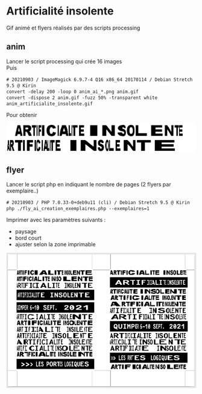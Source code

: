 # Artificialité insolente

Gif animé et flyers réalisés par des scripts processing

## anim

Lancer le script processing qui crée 16 images  
Puis
```
# 20210903 / ImageMagick 6.9.7-4 Q16 x86_64 20170114 / Debian Stretch 9.5 @ Kirin
convert -delay 200 -loop 0 anim_ai_*.png anim.gif
convert -dispose 2 anim.gif -fuzz 50% -transparent white anim_artificialite_insolente.gif
```

Pour obtenir

![animation](./assets/anim_artificialite_insolente.gif)

## flyer

Lancer le script php en indiquant le nombre de pages (2 flyers par exemplaire..)
```
# 20210903 / PHP 7.0.33-0+deb9u11 (cli) / Debian Stretch 9.5 @ Kirin
php ./fly_ai_creation_exemplaires.php --exemplaires=1
```

Imprimer avec les paramètres suivants :
* paysage
* bord court
* ajuster selon la zone imprimable

![exemples flyers](./assets/exemple_flyers.png)
